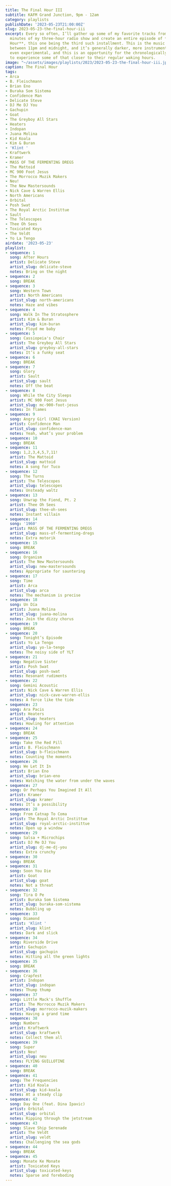 ```yaml
---
title: The Final Hour III
subtitle: KAFM Grand Junction, 9pm - 12am
category: playlists
publishDate: '2023-05-23T21:00:00Z'
slug: 2023-05-23-the-final-hour-iii
excerpt: Every so often, I’ll gather up some of my favorite tracks from the last sixty
  minutes of my three-hour radio show and create an entire episode of **The Final
  Hour**, this one being the third such installment. This is the music that is played
  between 11pm and midnight, and it’s generally darker, more instrumental, sometimes
  even experimental, and this is an opportunity for the chronologically challenged
  to experience some of that closer to their regular waking hours.
image: "~/assets/images/playlists/2023/2023-05-23-the-final-hour-iii.jpg"
caption: The Final Hour
tags:
- Arca
- B. Fleischmann
- Brian Eno
- Buraka Som Sistema
- Confidence Man
- Delicate Steve
- DJ Me DJ You
- Gachupin
- Goat
- The Greyboy All Stars
- Heaters
- Indopan
- Juana Molina
- Kid Koala
- Kim & Buran
- 'Klint '
- Kraftwerk
- Kramer
- MASS OF THE FERMENTING DREGS
- The Mattoid
- MC 900 Foot Jesus
- The Morrocco Muzik Makers
- Neu!
- The New Mastersounds
- Nick Cave & Warren Ellis
- North Americans
- Orbital
- Posh Swat
- The Royal Arctic Instittue
- Sault
- The Telescopes
- Thee Oh Sees
- Toxicated Keys
- The Veldt
- Yo La Tengo
airdate: '2023-05-23'
playlist:
- sequence: 1
  song: After Hours
  artist: Delicate Steve
  artist_slug: delicate-steve
  notes: Bring on the night
- sequence: 2
  song: BREAK
- sequence: 3
  song: Western Town
  artist: North Americans
  artist_slug: north-americans
  notes: Haze and vibes
- sequence: 4
  song: Walk In The Stratosphere
  artist: Kim & Buran
  artist_slug: kim-buran
  notes: Floyd me baby
- sequence: 5
  song: Cassiopeia's Chair
  artist: The Greyboy All Stars
  artist_slug: greyboy-all-stars
  notes: It’s a funky seat
- sequence: 6
  song: BREAK
- sequence: 7
  song: Glory
  artist: Sault
  artist_slug: sault
  notes: Off the beat
- sequence: 8
  song: While the City Sleeps
  artist: MC 900 Foot Jesus
  artist_slug: mc-900-foot-jesus
  notes: In flames
- sequence: 9
  song: Angry Girl (CHAI Version)
  artist: Confidence Man
  artist_slug: confidence-man
  notes: Yeah, what’s your problem
- sequence: 10
  song: BREAK
- sequence: 11
  song: 1,2,3,4,5,7,11!
  artist: The Mattoid
  artist_slug: mattoid
  notes: A song for Tuco
- sequence: 12
  song: The Turns
  artist: The Telescopes
  artist_slug: telescopes
  notes: Unsteady waltz
- sequence: 13
  song: Unwrap the Fiend, Pt. 2
  artist: Thee Oh Sees
  artist_slug: thee-oh-sees
  notes: Instant villain
- sequence: 14
  song: '1960'
  artist: MASS OF THE FERMENTING DREGS
  artist_slug: mass-of-fermenting-dregs
  notes: Extra motorik
- sequence: 15
  song: BREAK
- sequence: 16
  song: Organism
  artist: The New Mastersounds
  artist_slug: new-mastersounds
  notes: Appropriate for sauntering
- sequence: 17
  song: Time
  artist: Arca
  artist_slug: arca
  notes: The mechanism is precise
- sequence: 18
  song: Un Día
  artist: Juana Molina
  artist_slug: juana-molina
  notes: Join the dizzy chorus
- sequence: 19
  song: BREAK
- sequence: 20
  song: Tonight’s Episode
  artist: Yo La Tengo
  artist_slug: yo-la-tengo
  notes: The noisy side of YLT
- sequence: 21
  song: Negative Sister
  artist: Posh Swat
  artist_slug: posh-swat
  notes: Resonant rudiments
- sequence: 22
  song: Gemini Acoustic
  artist: Nick Cave & Warren Ellis
  artist_slug: nick-cave-warren-ellis
  notes: A force like the tide
- sequence: 23
  song: Ara Pacis
  artist: Heaters
  artist_slug: heaters
  notes: Howling for attention
- sequence: 24
  song: BREAK
- sequence: 25
  song: Take the Red Pill
  artist: B. Fleischmann
  artist_slug: b-fleischmann
  notes: Counting the moments
- sequence: 26
  song: We Let It In
  artist: Brian Eno
  artist_slug: brian-eno
  notes: Watching the water from under the waves
- sequence: 27
  song: Or Perhaps You Imagined It All
  artist: Kramer
  artist_slug: kramer
  notes: It’s a possibility
- sequence: 28
  song: From Catnap To Coma
  artist: The Royal Arctic Instittue
  artist_slug: royal-arctic-instittue
  notes: Open up a window
- sequence: 29
  song: Salsa + Microchips
  artist: DJ Me DJ You
  artist_slug: dj-me-dj-you
  notes: Extra crunchy
- sequence: 30
  song: BREAK
- sequence: 31
  song: Soon You Die
  artist: Goat
  artist_slug: goat
  notes: Not a threat
- sequence: 32
  song: Tira O Pe
  artist: Buraka Som Sistema
  artist_slug: buraka-som-sistema
  notes: Bubbling up
- sequence: 33
  song: Diamond
  artist: 'Klint '
  artist_slug: klint
  notes: Dark and slick
- sequence: 34
  song: Riverside Drive
  artist: Gachupin
  artist_slug: gachupin
  notes: Hitting all the green lights
- sequence: 35
  song: BREAK
- sequence: 36
  song: Crapfest
  artist: Indopan
  artist_slug: indopan
  notes: Thump thump
- sequence: 37
  song: Little Mack's Shuffle
  artist: The Morrocco Muzik Makers
  artist_slug: morrocco-muzik-makers
  notes: Having a grand time
- sequence: 38
  song: Numbers
  artist: Kraftwerk
  artist_slug: kraftwerk
  notes: Collect them all
- sequence: 39
  song: Super
  artist: Neu!
  artist_slug: neu
  notes: FLYING GUILLOTINE
- sequence: 40
  song: BREAK
- sequence: 41
  song: The Frequencies
  artist: Kid Koala
  artist_slug: kid-koala
  notes: At a steady clip
- sequence: 42
  song: Day One (feat. Dina Ipavic)
  artist: Orbital
  artist_slug: orbital
  notes: Ripping through the jetstream
- sequence: 43
  song: Slave Ship Serenade
  artist: The Veldt
  artist_slug: veldt
  notes: Challenging the sea gods
- sequence: 44
  song: BREAK
- sequence: 45
  song: Monate Ke Monate
  artist: Toxicated Keys
  artist_slug: toxicated-keys
  notes: Sparse and foreboding
---
```


